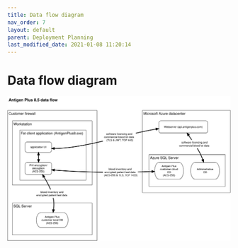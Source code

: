 ```yaml
---
title: Data flow diagram
nav_order: 7
layout: default
parent: Deployment Planning
last_modified_date: 2021-01-08 11:20:14
---
```


# Data flow diagram

![Data flow diagram](images/data-flow.svg)
